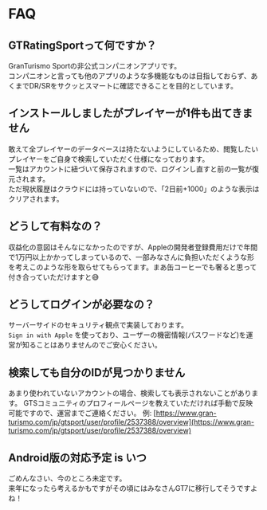 # FAQ
## GTRatingSportって何ですか？

GranTurismo Sportの非公式コンパニオンアプリです。  
コンパニオンと言っても他のアプリのような多機能なものは目指しておらず、あくまでDR/SRをサクッとスマートに確認できることを目的としています。

## インストールしましたがプレイヤーが1件も出てきません

敢えて全プレイヤーのデータベースは持たないようにしているため、閲覧したいプレイヤーをご自身で検索していただく仕様になっております。  
一覧はアカウントに紐づいて保存されますので、ログインし直すと前の一覧が復元されます。  
ただ現状履歴はクラウドには持っていないので、「2日前+1000」のような表示はクリアされます。

## どうして有料なの？

収益化の意図はそんなになかったのですが、Appleの開発者登録費用だけで年間で1万円以上かかってしまっているので、一部みなさんに負担いただくような形を考えこのような形を取らせてもらってます。まあ缶コーヒーでも奢ると思って付き合っていただけますと😅

## どうしてログインが必要なの？

サーバーサイドのセキュリティ観点で実装しております。  
`Sign in with Apple` を使っており、ユーザーの機密情報(パスワードなど)を運営が知ることはありませんのでご安心ください。

## 検索しても自分のIDが見つかりません

あまり使われていないアカウントの場合、検索しても表示されないことがあります。
GTSコミュニティのプロフィールページを教えていただければ手動で反映可能ですので、運営までご連絡ください。
例: [https://www.gran-turismo.com/jp/gtsport/user/profile/2537388/overview](https://www.gran-turismo.com/jp/gtsport/user/profile/2537388/overview)

## Android版の対応予定 is いつ

ごめんなさい、今のところ未定です。  
来年になったら考えるかもですがその頃にはみなさんGT7に移行してそうですよね！
